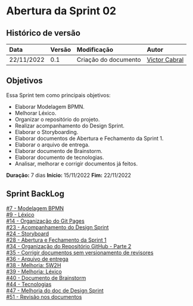# Abertura da Sprint 02

## Histórico de versão

| **Data**   | **Versão** | **Modificação**       | **Autor**                                            |
| :--------- | :--------- | :-------------------  | :--------------------------------------------------- |
| 22/11/2022 | 0.1        | Criação do documento  | [Victor Cabral](https://github.com/victordscabral)   |

## Objetivos

Essa Sprint tem como principais objetivos:

- Elaborar Modelagem BPMN.
- Melhorar Léxico.
- Organizar o repositório do projeto.
- Realizar acompanhamento do Design Sprint.
- Elaborar o Storyboarding.
- Elaborar documentos de Abertura e Fechamento da Sprint 1.
- Elaborar o arquivo de entrega.
- Elaborar documento de Brainstorm.
- Elaborar documento de tecnologias.
- Analisar, melhorar e corrigir documentos já feitos.

**Duração:** 7 dias
**Início:** 15/11/2022
**Fim:** 22/11/2022

## Sprint BackLog

[#7 - Modelagem BPMN](https://github.com/UnBArqDsw2022-2/2022.2_G4_IDotPet/issues/7)
<br>
[#9 - Léxico](https://github.com/UnBArqDsw2022-2/2022.2_G4_IDotPet/issues/9)
<br>
[#14 - Organização do Git Pages](https://github.com/UnBArqDsw2022-2/2022.2_G4_IDotPet/issues/14)
<br>
[#23 - Acompanhamento do Design Sprint](https://github.com/UnBArqDsw2022-2/2022.2_G4_IDotPet/issues/23)
<br>
[#24 - Storyboard](https://github.com/UnBArqDsw2022-2/2022.2_G4_IDotPet/issues/24) 
<br>
[#28 - Abertura e Fechamento da Sprint 1](https://github.com/UnBArqDsw2022-2/2022.2_G4_IDotPet/issues/28)
<br>
[#34 - Organização do Repositório GitHub - Parte 2](https://github.com/UnBArqDsw2022-2/2022.2_G4_IDotPet/issues/34)
<br>
[#35 - Corrigir documentos sem versionamento de revisores](https://github.com/UnBArqDsw2022-2/2022.2_G4_IDotPet/issues/35)
<br>
[#36 - Arquivo de entrega](https://github.com/UnBArqDsw2022-2/2022.2_G4_IDotPet/issues/36)
<br>
[#38 - Melhoria: 5W2H](https://github.com/UnBArqDsw2022-2/2022.2_G4_IDotPet/issues/38)
<br>
[#39 - Melhoria: Léxico](https://github.com/UnBArqDsw2022-2/2022.2_G4_IDotPet/issues/39)
<br>
[#40 - Documento de Brainstorm](https://github.com/UnBArqDsw2022-2/2022.2_G4_IDotPet/issues/40)
<br>
[#44 - Tecnologias](https://github.com/UnBArqDsw2022-2/2022.2_G4_IDotPet/issues/44)
<br>
[#47 - Melhoria do doc de Design Sprint](https://github.com/UnBArqDsw2022-2/2022.2_G4_IDotPet/issues/47)
<br>
[#51 - Revisão nos documentos](https://github.com/UnBArqDsw2022-2/2022.2_G4_IDotPet/issues/51)